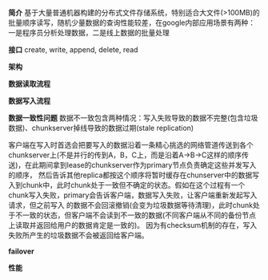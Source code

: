 **简介**
基于大量普通机器构建的分布式文件存储系统，特别适合大文件(>100MB)的批量顺序读写，随机少量数据的查询性能较差，在google内部应用场景有两种：一是程序员分析处理数据，二是线上数据的批量处理

**接口**
create, write, append, delete, read

**架构**
<img src="" />


**数据读取流程**


**数据写入流程**


**数据一致性问题**
数据不一致包含两种情况：写入失败导致的数据不完整(包含垃圾数据)、chunkserver掉线导致的数据过期(stale replication)

客户端在写入时首选会把要写入的数据沿着一条精心挑选的网络管道传送到各个chunkserver上(不是并行的传到A，B，C上，而是沿着A->B->C这样的顺序传送)，在此期间拿到lease的chunkserver作为primary节点负责确定这些并发写入的顺序，
然后告诉其他replica都按这个顺序将暂时缓存在chunserver中的数据写入到chunk中，此时chunk处于一致但不确定的状态。假如在这个过程有一个chunk写入失败，primary会告诉客户端，数据写入失败，让客户端重新发起写入请求，但之前写入
的数据不会回滚撤销(会变为垃圾数据等待清理)，此时chunk处于不一致的状态，但客户端不会读到不一致的数据(不同客户端从不同的备份节点上读取并返回给用户的数据肯定是一致的)。
因为有checksum机制的存在，写入失败所产生的垃圾数据不会被返回给客户端。


**failover**


**性能**
